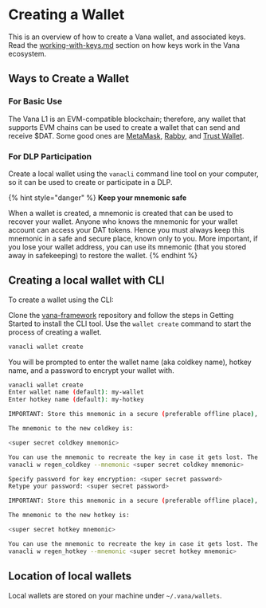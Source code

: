 # Creating a Wallet

This is an overview of how to create a Vana wallet, and associated keys. Read the [working-with-keys.md](working-with-keys.md "mention") section on how keys work in the Vana ecosystem.&#x20;

## Ways to Create a Wallet

### For Basic Use

The Vana L1 is an EVM-compatible blockchain; therefore, any wallet that supports EVM chains can be used to create a wallet that can send and receive $DAT. Some good ones are [MetaMask](https://metamask.io/), [Rabby](https://rabby.io/), and [Trust Wallet](https://trustwallet.com/).

### For DLP Participation

Create a local wallet using the `vanacli` command line tool on your computer, so it can be used to create or participate in a DLP.

{% hint style="danger" %}
**Keep your mnemonic safe**

When a wallet is created, a mnemonic is created that can be used to recover your wallet. Anyone who knows the mnemonic for your wallet account can access your DAT tokens. Hence you must always keep this mnemonic in a safe and secure place, known only to you. More important, if you lose your wallet address, you can use its mnemonic (that you stored away in safekeeping) to restore the wallet.
{% endhint %}

## Creating a local wallet with CLI <a href="#creating-a-local-wallet-with-cli" id="creating-a-local-wallet-with-cli"></a>

To create a wallet using the CLI:

Clone the [vana-framework](https://github.com/vana-com/vana-framework) repository and follow the steps in Getting Started to install the CLI tool. Use the `wallet create` command to start the process of creating a wallet.

```bash
vanacli wallet create
```

You will be prompted to enter the wallet name (aka coldkey name), hotkey name, and a password to encrypt your wallet with.

```bash
vanacli wallet create
Enter wallet name (default): my-wallet
Enter hotkey name (default): my-hotkey

IMPORTANT: Store this mnemonic in a secure (preferable offline place), as anyone who has possession of this mnemonic can use it to regenerate the key and access your tokens. 

The mnemonic to the new coldkey is:

<super secret coldkey mnemonic>

You can use the mnemonic to recreate the key in case it gets lost. The command to use to regenerate the key using this mnemonic is:
vanacli w regen_coldkey --mnemonic <super secret coldkey mnemonic>

Specify password for key encryption: <super secret password>
Retype your password: <super secret password>

IMPORTANT: Store this mnemonic in a secure (preferable offline place), as anyone who has possession of this mnemonic can use it to regenerate the key and access your tokens. 

The mnemonic to the new hotkey is:

<super secret hotkey mnemonic>

You can use the mnemonic to recreate the key in case it gets lost. The command to use to regenerate the key using this mnemonic is:
vanacli w regen_hotkey --mnemonic <super secret hotkey mnemonic>
```

## Location of local wallets

Local wallets are stored on your machine under `~/.vana/wallets`.&#x20;
